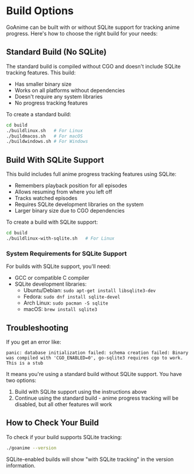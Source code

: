 # Build Options

GoAnime can be built with or without SQLite support for tracking anime progress. Here's how to choose the right build for your needs:

## Standard Build (No SQLite)

The standard build is compiled without CGO and doesn't include SQLite tracking features. This build:

- Has smaller binary size
- Works on all platforms without dependencies
- Doesn't require any system libraries
- No progress tracking features

To create a standard build:

```bash
cd build
./buildlinux.sh   # For Linux
./buildmacos.sh   # For macOS
./buildwindows.sh # For Windows
```

## Build With SQLite Support

This build includes full anime progress tracking features using SQLite:

- Remembers playback position for all episodes
- Allows resuming from where you left off
- Tracks watched episodes
- Requires SQLite development libraries on the system
- Larger binary size due to CGO dependencies

To create a build with SQLite support:

```bash
cd build
./buildlinux-with-sqlite.sh   # For Linux
```

### System Requirements for SQLite Support

For builds with SQLite support, you'll need:

- GCC or compatible C compiler
- SQLite development libraries:
  - Ubuntu/Debian: `sudo apt-get install libsqlite3-dev`
  - Fedora: `sudo dnf install sqlite-devel`
  - Arch Linux: `sudo pacman -S sqlite`
  - macOS: `brew install sqlite3`

## Troubleshooting

If you get an error like:

```
panic: database initialization failed: schema creation failed: Binary was compiled with 'CGO_ENABLED=0', go-sqlite3 requires cgo to work. This is a stub
```

It means you're using a standard build without SQLite support. You have two options:

1. Build with SQLite support using the instructions above
2. Continue using the standard build - anime progress tracking will be disabled, but all other features will work

## How to Check Your Build

To check if your build supports SQLite tracking:

```bash
./goanime --version
```

SQLite-enabled builds will show "with SQLite tracking" in the version information.
